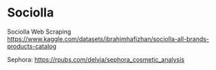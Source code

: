 # Sociolla
Sociolla Web Scraping 
https://www.kaggle.com/datasets/ibrahimhafizhan/sociolla-all-brands-products-catalog

Sephora: https://rpubs.com/delvia/sephora_cosmetic_analysis
